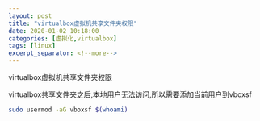 ```yaml
---
layout: post
title: "virtualbox虚拟机共享文件夹权限"
date: 2020-01-02 10:18:00
categories: [虚拟化,virtualbox]
tags: [linux]
excerpt_separator: <!--more-->
---
```

virtualbox虚拟机共享文件夹权限
<!--more-->

virtualbox共享文件夹之后,本地用户无法访问,所以需要添加当前用户到vboxsf

```bash
sudo usermod -aG vboxsf $(whoami)
```